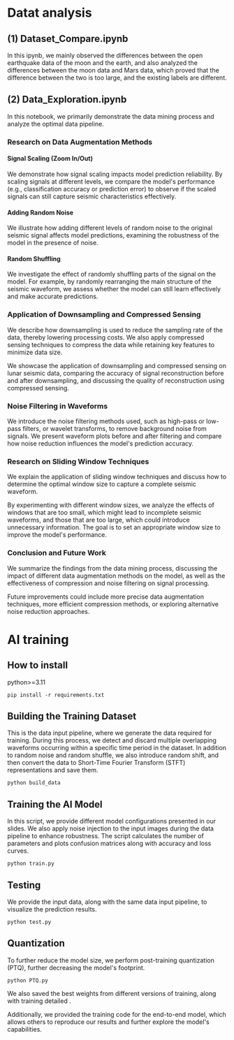 # Datat analysis

## (1) Dataset_Compare.ipynb

In this ipynb, we mainly observed the differences between the open earthquake data of the moon and the earth, and also analyzed the differences between the moon data and Mars data, which proved that the difference between the two is too large, and the existing labels are different.

## (2) Data_Exploration.ipynb
In this notebook, we primarily demonstrate the data mining process and analyze the optimal data pipeline.

### Research on Data Augmentation Methods
#### Signal Scaling (Zoom In/Out)
We demonstrate how signal scaling impacts model prediction reliability. By scaling signals at different levels, we compare the model's performance (e.g., classification accuracy or prediction error) to observe if the scaled signals can still capture seismic characteristics effectively.

#### Adding Random Noise
We illustrate how adding different levels of random noise to the original seismic signal affects model predictions, examining the robustness of the model in the presence of noise.

#### Random Shuffling
We investigate the effect of randomly shuffling parts of the signal on the model. For example, by randomly rearranging the main structure of the seismic waveform, we assess whether the model can still learn effectively and make accurate predictions.

### Application of Downsampling and Compressed Sensing
We describe how downsampling is used to reduce the sampling rate of the data, thereby lowering processing costs. We also apply compressed sensing techniques to compress the data while retaining key features to minimize data size.

We showcase the application of downsampling and compressed sensing on lunar seismic data, comparing the accuracy of signal reconstruction before and after downsampling, and discussing the quality of reconstruction using compressed sensing.

### Noise Filtering in Waveforms
We introduce the noise filtering methods used, such as high-pass or low-pass filters, or wavelet transforms, to remove background noise from signals. We present waveform plots before and after filtering and compare how noise reduction influences the model's prediction accuracy.

### Research on Sliding Window Techniques
We explain the application of sliding window techniques and discuss how to determine the optimal window size to capture a complete seismic waveform.

By experimenting with different window sizes, we analyze the effects of windows that are too small, which might lead to incomplete seismic waveforms, and those that are too large, which could introduce unnecessary information. The goal is to set an appropriate window size to improve the model's performance.

###  Conclusion and Future Work
We summarize the findings from the data mining process, discussing the impact of different data augmentation methods on the model, as well as the effectiveness of compression and noise filtering on signal processing.

Future improvements could include more precise data augmentation techniques, more efficient compression methods, or exploring alternative noise reduction approaches.

# AI training

## How to install

python>=3.11

```
pip install -r requirements.txt
```

## Building the Training Dataset
This is the data input pipeline, where we generate the data required for training. During this process, we detect and discard multiple overlapping waveforms occurring within a specific time period in the dataset. In addition to random noise and random shuffle, we also introduce random shift, and then convert the data to Short-Time Fourier Transform (STFT) representations and save them.

    python build_data

## Training the AI Model
In this script, we provide different model configurations presented in our slides. We also apply noise injection to the input images during the data pipeline to enhance robustness. The script calculates the number of parameters and plots confusion matrices along with accuracy and loss curves.

    python train.py

## Testing
We provide the input data, along with the same data input pipeline, to visualize the prediction results.

    python test.py

## Quantization
To further reduce the model size, we perform post-training quantization (PTQ), further decreasing the model's footprint.

    python PTQ.py


We also saved the best weights from different versions of training, along with training detailed .

Additionally, we provided the training code for the end-to-end model, which allows others to reproduce our results and further explore the model's capabilities.